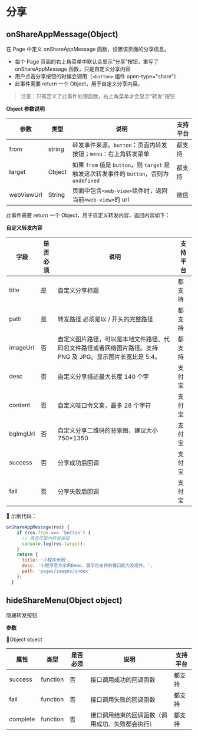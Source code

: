 # 分享

## onShareAppMessage(Object)

在 Page 中定义 onShareAppMessage 函数，设置该页面的分享信息。

- 每个 Page 页面的右上角菜单中默认会显示“分享”按钮，重写了 onShareAppMessage 函数，只是自定义分享内容
- 用户点击分享按钮的时候会调用（`<button>` 组件 open-type="share"）
- 此事件需要 return 一个 Object，用于自定义分享内容。

> 注意：只有定义了此事件处理函数，右上角菜单才会显示“转发”按钮

**Object 参数说明**

| 参数       | 类型   | 说明                                                                                     | 支持平台 |
| ---------- | ------ | ---------------------------------------------------------------------------------------- | -------- |
| from       | string | 转发事件来源。`button`：页面内转发按钮；`menu`：右上角转发菜单                           | 都支持   |
| target     | Object | 如果 `from` 值是 `button`，则 `target` 是触发这次转发事件的 `button`，否则为 `undefined` | 都支持   |
| webViewUrl | String | 页面中包含`<web-view>`组件时，返回当前`<web-view>`的 url                                 | 微信     |

此事件需要 return 一个 Object，用于自定义转发内容，返回内容如下：

**自定义转发内容**

| 字段     | 是否必须 | 说明                                                                                                        | 支持平台 |
| -------- | -------- | ----------------------------------------------------------------------------------------------------------- | -------- |
| title    | 是       | 自定义分享标题                                                                                              | 都支持   |
| path     | 是       | 转发路径 必须是以 / 开头的完整路径                                                                          | 都支持   |
| imageUrl | 否       | 自定义图片路径，可以是本地文件路径、代码包文件路径或者网络图片路径。支持 PNG 及 JPG。显示图片长宽比是 5:4。 | 都支持   |
| desc     | 否       | 自定义分享描述最大长度 140 个字                                                                             | 支付宝   |
| content  | 否       | 自定义吱口令文案，最多 28 个字符                                                                            | 支付宝   |
| bgImgUrl | 否       | 自定义分享二维码的背景图，建议大小 750\*1350                                                                | 支付宝   |
| success  | 否       | 分享成功后回调                                                                                              | 支付宝   |
| fail     | 否       | 分享失败后回调                                                                                              | 支付宝   |

 示例代码：

```javascript
onShareAppMessage(res) {
    if (res.from === 'button') {
      // 来自页面内转发按钮
      console.log(res.target);
    }
    return {
      title: '小程序示例',
      desc: '小程序官方示例Demo，展示已支持的接口能力及组件。',
      path: 'pages/images/index'
    };
  }
```


## hideShareMenu(Object object)

隐藏转发按钮

**参数**

Object object

| 属性     | 类型     | 是否必须 | 说明                                             | 支持平台 |
| -------- | -------- | -------- | ------------------------------------------------ | -------- |
| success  | function | 否       | 接口调用成功的回调函数                           | 都支持   |
| fail     | function | 否       | 接口调用失败的回调函数                           | 都支持   |
| complete | function | 否       | 接口调用结束的回调函数（调用成功、失败都会执行） | 都支持   |
